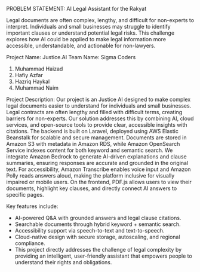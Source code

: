 PROBLEM STATEMENT: AI Legal Assistant for the Rakyat

Legal documents are often complex, lengthy, and difficult for non-experts to interpret. Individuals and small businesses may struggle to identify important clauses or understand potential legal risks. This challenge explores how AI could be applied to make legal information more accessible, understandable, and actionable for non-lawyers.

Project Name: Justice.AI
Team Name: Sigma Coders
1. Muhammad Haizad
2. Hafiy Azfar
3. Hazriq Haykal
4. Muhammad Naim

Project Description:
Our project is an Justice AI designed to make complex legal documents easier to understand for individuals and small businesses. Legal contracts are often lengthy and filled with difficult terms, creating barriers for non-experts. Our solution addresses this by combining AI, cloud services, and open-source tools to provide clear, accessible insights with citations.
The backend is built on Laravel, deployed using AWS Elastic Beanstalk for scalable and secure management. Documents are stored in Amazon S3 with metadata in Amazon RDS, while Amazon OpenSearch Service indexes content for both keyword and semantic search. We integrate Amazon Bedrock to generate AI-driven explanations and clause summaries, ensuring responses are accurate and grounded in the original text. For accessibility, Amazon Transcribe enables voice input and Amazon Polly reads answers aloud, making the platform inclusive for visually impaired or mobile users. On the frontend, PDF.js allows users to view their documents, highlight key clauses, and directly connect AI answers to specific pages.

Key features include:
- AI-powered Q&A with grounded answers and legal clause citations.
- Searchable documents through hybrid keyword + semantic search.
- Accessibility support via speech-to-text and text-to-speech.
- Cloud-native design with secure storage, autoscaling, and regional compliance.
- This project directly addresses the challenge of legal complexity by providing an intelligent, user-friendly assistant that empowers people to understand their rights and obligations.
